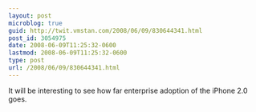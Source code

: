 ```yaml
---
layout: post
microblog: true
guid: http://twit.vmstan.com/2008/06/09/830644341.html
post_id: 3054975
date: 2008-06-09T11:25:32-0600
lastmod: 2008-06-09T11:25:32-0600
type: post
url: /2008/06/09/830644341.html
---
```

It will be interesting to see how far enterprise adoption of the iPhone 2.0 goes.
